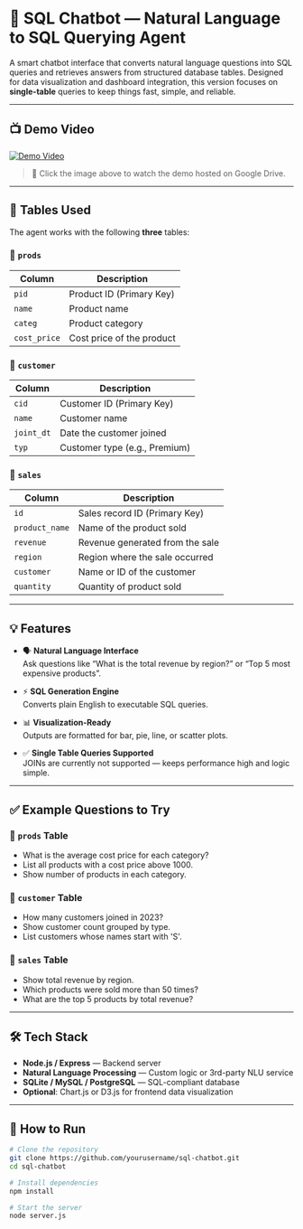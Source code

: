 # 🧠 SQL Chatbot — Natural Language to SQL Querying Agent

A smart chatbot interface that converts natural language questions into SQL queries and retrieves answers from structured database tables. Designed for data visualization and dashboard integration, this version focuses on **single-table** queries to keep things fast, simple, and reliable.

---

## 📺 Demo Video

[![Demo Video](https://via.placeholder.com/800x450.png?text=Click+to+Watch+Demo+Video)](https://drive.google.com/file/d/1G003fx2-PGA3cuRXB29g53uj5AeAOHjp/view?usp=sharing)

> 📌 Click the image above to watch the demo hosted on Google Drive.

---

## 📂 Tables Used

The agent works with the following **three** tables:

### 🔸 `prods`
| Column       | Description               |
|--------------|---------------------------|
| `pid`        | Product ID (Primary Key)  |
| `name`       | Product name              |
| `categ`      | Product category          |
| `cost_price` | Cost price of the product |

### 🔸 `customer`
| Column     | Description                   |
|------------|-------------------------------|
| `cid`      | Customer ID (Primary Key)     |
| `name`     | Customer name                 |
| `joint_dt` | Date the customer joined      |
| `typ`      | Customer type (e.g., Premium) |

### 🔸 `sales`
| Column         | Description                          |
|----------------|--------------------------------------|
| `id`           | Sales record ID (Primary Key)        |
| `product_name` | Name of the product sold             |
| `revenue`      | Revenue generated from the sale      |
| `region`       | Region where the sale occurred       |
| `customer`     | Name or ID of the customer           |
| `quantity`     | Quantity of product sold             |

---

## 💡 Features

- 🗣️ **Natural Language Interface**  
  Ask questions like “What is the total revenue by region?” or “Top 5 most expensive products”.

- ⚡ **SQL Generation Engine**  
  Converts plain English to executable SQL queries.

- 📊 **Visualization-Ready**  
  Outputs are formatted for bar, pie, line, or scatter plots.

- ✅ **Single Table Queries Supported**  
  JOINs are currently not supported — keeps performance high and logic simple.

---

## ✅ Example Questions to Try

### 🔹 `prods` Table
- What is the average cost price for each category?
- List all products with a cost price above 1000.
- Show number of products in each category.

### 🔹 `customer` Table
- How many customers joined in 2023?
- Show customer count grouped by type.
- List customers whose names start with 'S'.

### 🔹 `sales` Table
- Show total revenue by region.
- Which products were sold more than 50 times?
- What are the top 5 products by total revenue?

---

## 🛠️ Tech Stack

- **Node.js / Express** — Backend server
- **Natural Language Processing** — Custom logic or 3rd-party NLU service
- **SQLite / MySQL / PostgreSQL** — SQL-compliant database
- **Optional**: Chart.js or D3.js for frontend data visualization

---

## 🚀 How to Run

```bash
# Clone the repository
git clone https://github.com/yourusername/sql-chatbot.git
cd sql-chatbot

# Install dependencies
npm install

# Start the server
node server.js
